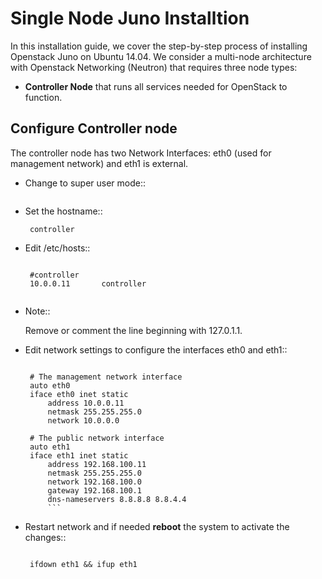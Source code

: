 Single Node Juno Installtion
==========================================

In this installation guide, we cover the step-by-step process of installing Openstack Juno on Ubuntu 14.04.  We consider a multi-node architecture with Openstack Networking (Neutron) that requires three node types: 

+ **Controller Node** that runs all services needed for OpenStack to function.

Configure Controller node
-------------------------

The controller node has two Network Interfaces: eth0 (used for management network) and eth1 is external.

* Change to super user mode::

    ``` sudo su  
    ```

* Set the hostname::

   ``` vi /etc/hostname
    controller
    ```


* Edit /etc/hosts::

   ``` vi /etc/hosts
        
    #controller
    10.0.0.11       controller
        
    ```
    
* Note::

    Remove or comment the line beginning with 127.0.1.1.

* Edit network settings to configure the interfaces eth0 and eth1::

   ``` vi /etc/network/interfaces
      
    # The management network interface
    auto eth0
    iface eth0 inet static
        address 10.0.0.11
        netmask 255.255.255.0
        network 10.0.0.0

    # The public network interface
    auto eth1
    iface eth1 inet static
        address 192.168.100.11
        netmask 255.255.255.0
        network 192.168.100.0
        gateway 192.168.100.1
        dns-nameservers 8.8.8.8 8.8.4.4 
        ```

* Restart network and if needed **reboot** the system to activate the changes::

   ``` ifdown eth0 && ifup eth0
    
    ifdown eth1 && ifup eth1 
    ```
    